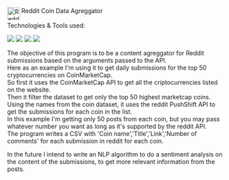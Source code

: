 <img align="left" alt="Reddit" width="30px" src="https://cdn-icons-png.flaticon.com/512/1409/1409938.png" />
Reddit Coin Data Agreggator
<br/><br/>
Technologies & Tools used:

![](https://img.shields.io/badge/Code-Python-blue?logo=Python&logoColor=yellow)
![](https://img.shields.io/badge/Code-Pandas-blue?logo=pandas&logoColor=yellow)
![](https://img.shields.io/badge/Code-JupyterNotebook-blue?logo=Jupyter&logoColor=yellow)
![](https://img.shields.io/badge/Code-GitHub-blue?logo=GitHub&logoColor=yellow)

The objective of this program is to be a content agreggator for Reddit submissions based on the arguments passed to the API.  
Here as an example I'm using it to get daily submissions for the top 50 cryptocurrencies on CoinMarketCap.  
So first it uses the CoinMarketCap API to get all the criptocurrencies listed on the website.  
Then it filter the dataset to get only the top 50 highest marketcap coins.  
Using the names from the coin dataset, it uses the reddit PushShift API to get the submissions for each coin in the list.   
In this example I'm getting only 50 posts from each coin, but you may pass whatever number you want as long as it's supported by the reddit API.  
The program writes a CSV with 'Coin name','Title','Link','Number of comments' for each submission in reddit for each coin.  

In the future I intend to write an NLP algorithm to do a sentiment analysis on the content of the submissions, to get more relevant information from the posts.  
